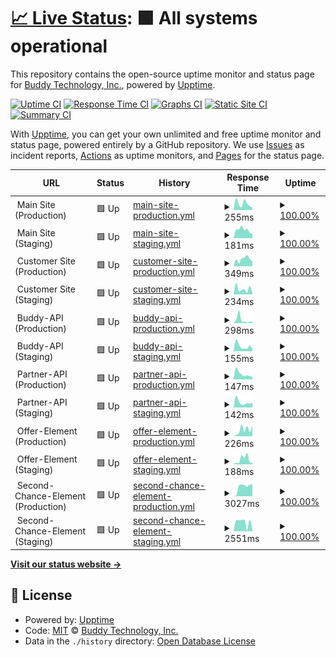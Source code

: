 # [📈 Live Status](https://Buddy-Technology.github.io/buddy-status): <!--live status--> **🟩 All systems operational**

This repository contains the open-source uptime monitor and status page for [Buddy Technology, Inc.](https://buddy.insure), powered by [Upptime](https://github.com/upptime/upptime).

[![Uptime CI](https://github.com/Buddy-Technology/buddy-status/workflows/Uptime%20CI/badge.svg)](https://github.com/Buddy-Technology/buddy-status/actions?query=workflow%3A%22Uptime+CI%22)
[![Response Time CI](https://github.com/Buddy-Technology/buddy-status/workflows/Response%20Time%20CI/badge.svg)](https://github.com/Buddy-Technology/buddy-status/actions?query=workflow%3A%22Response+Time+CI%22)
[![Graphs CI](https://github.com/Buddy-Technology/buddy-status/workflows/Graphs%20CI/badge.svg)](https://github.com/Buddy-Technology/buddy-status/actions?query=workflow%3A%22Graphs+CI%22)
[![Static Site CI](https://github.com/Buddy-Technology/buddy-status/workflows/Static%20Site%20CI/badge.svg)](https://github.com/Buddy-Technology/buddy-status/actions?query=workflow%3A%22Static+Site+CI%22)
[![Summary CI](https://github.com/Buddy-Technology/buddy-status/workflows/Summary%20CI/badge.svg)](https://github.com/Buddy-Technology/buddy-status/actions?query=workflow%3A%22Summary+CI%22)

With [Upptime](https://upptime.js.org), you can get your own unlimited and free uptime monitor and status page, powered entirely by a GitHub repository. We use [Issues](https://github.com/Buddy-Technology/buddy-status/issues) as incident reports, [Actions](https://github.com/Buddy-Technology/buddy-status/actions) as uptime monitors, and [Pages](https://Buddy-Technology.github.io/buddy-status) for the status page.

<!--start: status pages-->
<!-- This summary is generated by Upptime (https://github.com/upptime/upptime) -->
<!-- Do not edit this manually, your changes will be overwritten -->
<!-- prettier-ignore -->
| URL | Status | History | Response Time | Uptime |
| --- | ------ | ------- | ------------- | ------ |
| <img alt="" src="https://icons.duckduckgo.com/ip3/null.ico" height="13"> Main Site (Production) | 🟩 Up | [main-site-production.yml](https://github.com/Buddy-Technology/buddy-status/commits/HEAD/history/main-site-production.yml) | <details><summary><img alt="Response time graph" src="./graphs/main-site-production/response-time-week.png" height="20"> 255ms</summary><br><a href="https://buddy-status.buddy.insure/history/main-site-production"><img alt="Response time 362" src="https://img.shields.io/endpoint?url=https%3A%2F%2Fraw.githubusercontent.com%2FBuddy-Technology%2Fbuddy-status%2FHEAD%2Fapi%2Fmain-site-production%2Fresponse-time.json"></a><br><a href="https://buddy-status.buddy.insure/history/main-site-production"><img alt="24-hour response time 575" src="https://img.shields.io/endpoint?url=https%3A%2F%2Fraw.githubusercontent.com%2FBuddy-Technology%2Fbuddy-status%2FHEAD%2Fapi%2Fmain-site-production%2Fresponse-time-day.json"></a><br><a href="https://buddy-status.buddy.insure/history/main-site-production"><img alt="7-day response time 255" src="https://img.shields.io/endpoint?url=https%3A%2F%2Fraw.githubusercontent.com%2FBuddy-Technology%2Fbuddy-status%2FHEAD%2Fapi%2Fmain-site-production%2Fresponse-time-week.json"></a><br><a href="https://buddy-status.buddy.insure/history/main-site-production"><img alt="30-day response time 358" src="https://img.shields.io/endpoint?url=https%3A%2F%2Fraw.githubusercontent.com%2FBuddy-Technology%2Fbuddy-status%2FHEAD%2Fapi%2Fmain-site-production%2Fresponse-time-month.json"></a><br><a href="https://buddy-status.buddy.insure/history/main-site-production"><img alt="1-year response time 359" src="https://img.shields.io/endpoint?url=https%3A%2F%2Fraw.githubusercontent.com%2FBuddy-Technology%2Fbuddy-status%2FHEAD%2Fapi%2Fmain-site-production%2Fresponse-time-year.json"></a></details> | <details><summary><a href="https://buddy-status.buddy.insure/history/main-site-production">100.00%</a></summary><a href="https://buddy-status.buddy.insure/history/main-site-production"><img alt="All-time uptime 100.00%" src="https://img.shields.io/endpoint?url=https%3A%2F%2Fraw.githubusercontent.com%2FBuddy-Technology%2Fbuddy-status%2FHEAD%2Fapi%2Fmain-site-production%2Fuptime.json"></a><br><a href="https://buddy-status.buddy.insure/history/main-site-production"><img alt="24-hour uptime 100.00%" src="https://img.shields.io/endpoint?url=https%3A%2F%2Fraw.githubusercontent.com%2FBuddy-Technology%2Fbuddy-status%2FHEAD%2Fapi%2Fmain-site-production%2Fuptime-day.json"></a><br><a href="https://buddy-status.buddy.insure/history/main-site-production"><img alt="7-day uptime 100.00%" src="https://img.shields.io/endpoint?url=https%3A%2F%2Fraw.githubusercontent.com%2FBuddy-Technology%2Fbuddy-status%2FHEAD%2Fapi%2Fmain-site-production%2Fuptime-week.json"></a><br><a href="https://buddy-status.buddy.insure/history/main-site-production"><img alt="30-day uptime 100.00%" src="https://img.shields.io/endpoint?url=https%3A%2F%2Fraw.githubusercontent.com%2FBuddy-Technology%2Fbuddy-status%2FHEAD%2Fapi%2Fmain-site-production%2Fuptime-month.json"></a><br><a href="https://buddy-status.buddy.insure/history/main-site-production"><img alt="1-year uptime 100.00%" src="https://img.shields.io/endpoint?url=https%3A%2F%2Fraw.githubusercontent.com%2FBuddy-Technology%2Fbuddy-status%2FHEAD%2Fapi%2Fmain-site-production%2Fuptime-year.json"></a></details>
| <img alt="" src="https://icons.duckduckgo.com/ip3/null.ico" height="13"> Main Site (Staging) | 🟩 Up | [main-site-staging.yml](https://github.com/Buddy-Technology/buddy-status/commits/HEAD/history/main-site-staging.yml) | <details><summary><img alt="Response time graph" src="./graphs/main-site-staging/response-time-week.png" height="20"> 181ms</summary><br><a href="https://buddy-status.buddy.insure/history/main-site-staging"><img alt="Response time 328" src="https://img.shields.io/endpoint?url=https%3A%2F%2Fraw.githubusercontent.com%2FBuddy-Technology%2Fbuddy-status%2FHEAD%2Fapi%2Fmain-site-staging%2Fresponse-time.json"></a><br><a href="https://buddy-status.buddy.insure/history/main-site-staging"><img alt="24-hour response time 142" src="https://img.shields.io/endpoint?url=https%3A%2F%2Fraw.githubusercontent.com%2FBuddy-Technology%2Fbuddy-status%2FHEAD%2Fapi%2Fmain-site-staging%2Fresponse-time-day.json"></a><br><a href="https://buddy-status.buddy.insure/history/main-site-staging"><img alt="7-day response time 181" src="https://img.shields.io/endpoint?url=https%3A%2F%2Fraw.githubusercontent.com%2FBuddy-Technology%2Fbuddy-status%2FHEAD%2Fapi%2Fmain-site-staging%2Fresponse-time-week.json"></a><br><a href="https://buddy-status.buddy.insure/history/main-site-staging"><img alt="30-day response time 269" src="https://img.shields.io/endpoint?url=https%3A%2F%2Fraw.githubusercontent.com%2FBuddy-Technology%2Fbuddy-status%2FHEAD%2Fapi%2Fmain-site-staging%2Fresponse-time-month.json"></a><br><a href="https://buddy-status.buddy.insure/history/main-site-staging"><img alt="1-year response time 325" src="https://img.shields.io/endpoint?url=https%3A%2F%2Fraw.githubusercontent.com%2FBuddy-Technology%2Fbuddy-status%2FHEAD%2Fapi%2Fmain-site-staging%2Fresponse-time-year.json"></a></details> | <details><summary><a href="https://buddy-status.buddy.insure/history/main-site-staging">100.00%</a></summary><a href="https://buddy-status.buddy.insure/history/main-site-staging"><img alt="All-time uptime 100.00%" src="https://img.shields.io/endpoint?url=https%3A%2F%2Fraw.githubusercontent.com%2FBuddy-Technology%2Fbuddy-status%2FHEAD%2Fapi%2Fmain-site-staging%2Fuptime.json"></a><br><a href="https://buddy-status.buddy.insure/history/main-site-staging"><img alt="24-hour uptime 100.00%" src="https://img.shields.io/endpoint?url=https%3A%2F%2Fraw.githubusercontent.com%2FBuddy-Technology%2Fbuddy-status%2FHEAD%2Fapi%2Fmain-site-staging%2Fuptime-day.json"></a><br><a href="https://buddy-status.buddy.insure/history/main-site-staging"><img alt="7-day uptime 100.00%" src="https://img.shields.io/endpoint?url=https%3A%2F%2Fraw.githubusercontent.com%2FBuddy-Technology%2Fbuddy-status%2FHEAD%2Fapi%2Fmain-site-staging%2Fuptime-week.json"></a><br><a href="https://buddy-status.buddy.insure/history/main-site-staging"><img alt="30-day uptime 100.00%" src="https://img.shields.io/endpoint?url=https%3A%2F%2Fraw.githubusercontent.com%2FBuddy-Technology%2Fbuddy-status%2FHEAD%2Fapi%2Fmain-site-staging%2Fuptime-month.json"></a><br><a href="https://buddy-status.buddy.insure/history/main-site-staging"><img alt="1-year uptime 100.00%" src="https://img.shields.io/endpoint?url=https%3A%2F%2Fraw.githubusercontent.com%2FBuddy-Technology%2Fbuddy-status%2FHEAD%2Fapi%2Fmain-site-staging%2Fuptime-year.json"></a></details>
| <img alt="" src="https://icons.duckduckgo.com/ip3/null.ico" height="13"> Customer Site (Production) | 🟩 Up | [customer-site-production.yml](https://github.com/Buddy-Technology/buddy-status/commits/HEAD/history/customer-site-production.yml) | <details><summary><img alt="Response time graph" src="./graphs/customer-site-production/response-time-week.png" height="20"> 349ms</summary><br><a href="https://buddy-status.buddy.insure/history/customer-site-production"><img alt="Response time 326" src="https://img.shields.io/endpoint?url=https%3A%2F%2Fraw.githubusercontent.com%2FBuddy-Technology%2Fbuddy-status%2FHEAD%2Fapi%2Fcustomer-site-production%2Fresponse-time.json"></a><br><a href="https://buddy-status.buddy.insure/history/customer-site-production"><img alt="24-hour response time 466" src="https://img.shields.io/endpoint?url=https%3A%2F%2Fraw.githubusercontent.com%2FBuddy-Technology%2Fbuddy-status%2FHEAD%2Fapi%2Fcustomer-site-production%2Fresponse-time-day.json"></a><br><a href="https://buddy-status.buddy.insure/history/customer-site-production"><img alt="7-day response time 349" src="https://img.shields.io/endpoint?url=https%3A%2F%2Fraw.githubusercontent.com%2FBuddy-Technology%2Fbuddy-status%2FHEAD%2Fapi%2Fcustomer-site-production%2Fresponse-time-week.json"></a><br><a href="https://buddy-status.buddy.insure/history/customer-site-production"><img alt="30-day response time 304" src="https://img.shields.io/endpoint?url=https%3A%2F%2Fraw.githubusercontent.com%2FBuddy-Technology%2Fbuddy-status%2FHEAD%2Fapi%2Fcustomer-site-production%2Fresponse-time-month.json"></a><br><a href="https://buddy-status.buddy.insure/history/customer-site-production"><img alt="1-year response time 326" src="https://img.shields.io/endpoint?url=https%3A%2F%2Fraw.githubusercontent.com%2FBuddy-Technology%2Fbuddy-status%2FHEAD%2Fapi%2Fcustomer-site-production%2Fresponse-time-year.json"></a></details> | <details><summary><a href="https://buddy-status.buddy.insure/history/customer-site-production">100.00%</a></summary><a href="https://buddy-status.buddy.insure/history/customer-site-production"><img alt="All-time uptime 100.00%" src="https://img.shields.io/endpoint?url=https%3A%2F%2Fraw.githubusercontent.com%2FBuddy-Technology%2Fbuddy-status%2FHEAD%2Fapi%2Fcustomer-site-production%2Fuptime.json"></a><br><a href="https://buddy-status.buddy.insure/history/customer-site-production"><img alt="24-hour uptime 100.00%" src="https://img.shields.io/endpoint?url=https%3A%2F%2Fraw.githubusercontent.com%2FBuddy-Technology%2Fbuddy-status%2FHEAD%2Fapi%2Fcustomer-site-production%2Fuptime-day.json"></a><br><a href="https://buddy-status.buddy.insure/history/customer-site-production"><img alt="7-day uptime 100.00%" src="https://img.shields.io/endpoint?url=https%3A%2F%2Fraw.githubusercontent.com%2FBuddy-Technology%2Fbuddy-status%2FHEAD%2Fapi%2Fcustomer-site-production%2Fuptime-week.json"></a><br><a href="https://buddy-status.buddy.insure/history/customer-site-production"><img alt="30-day uptime 100.00%" src="https://img.shields.io/endpoint?url=https%3A%2F%2Fraw.githubusercontent.com%2FBuddy-Technology%2Fbuddy-status%2FHEAD%2Fapi%2Fcustomer-site-production%2Fuptime-month.json"></a><br><a href="https://buddy-status.buddy.insure/history/customer-site-production"><img alt="1-year uptime 100.00%" src="https://img.shields.io/endpoint?url=https%3A%2F%2Fraw.githubusercontent.com%2FBuddy-Technology%2Fbuddy-status%2FHEAD%2Fapi%2Fcustomer-site-production%2Fuptime-year.json"></a></details>
| <img alt="" src="https://icons.duckduckgo.com/ip3/null.ico" height="13"> Customer Site (Staging) | 🟩 Up | [customer-site-staging.yml](https://github.com/Buddy-Technology/buddy-status/commits/HEAD/history/customer-site-staging.yml) | <details><summary><img alt="Response time graph" src="./graphs/customer-site-staging/response-time-week.png" height="20"> 234ms</summary><br><a href="https://buddy-status.buddy.insure/history/customer-site-staging"><img alt="Response time 296" src="https://img.shields.io/endpoint?url=https%3A%2F%2Fraw.githubusercontent.com%2FBuddy-Technology%2Fbuddy-status%2FHEAD%2Fapi%2Fcustomer-site-staging%2Fresponse-time.json"></a><br><a href="https://buddy-status.buddy.insure/history/customer-site-staging"><img alt="24-hour response time 181" src="https://img.shields.io/endpoint?url=https%3A%2F%2Fraw.githubusercontent.com%2FBuddy-Technology%2Fbuddy-status%2FHEAD%2Fapi%2Fcustomer-site-staging%2Fresponse-time-day.json"></a><br><a href="https://buddy-status.buddy.insure/history/customer-site-staging"><img alt="7-day response time 234" src="https://img.shields.io/endpoint?url=https%3A%2F%2Fraw.githubusercontent.com%2FBuddy-Technology%2Fbuddy-status%2FHEAD%2Fapi%2Fcustomer-site-staging%2Fresponse-time-week.json"></a><br><a href="https://buddy-status.buddy.insure/history/customer-site-staging"><img alt="30-day response time 346" src="https://img.shields.io/endpoint?url=https%3A%2F%2Fraw.githubusercontent.com%2FBuddy-Technology%2Fbuddy-status%2FHEAD%2Fapi%2Fcustomer-site-staging%2Fresponse-time-month.json"></a><br><a href="https://buddy-status.buddy.insure/history/customer-site-staging"><img alt="1-year response time 295" src="https://img.shields.io/endpoint?url=https%3A%2F%2Fraw.githubusercontent.com%2FBuddy-Technology%2Fbuddy-status%2FHEAD%2Fapi%2Fcustomer-site-staging%2Fresponse-time-year.json"></a></details> | <details><summary><a href="https://buddy-status.buddy.insure/history/customer-site-staging">100.00%</a></summary><a href="https://buddy-status.buddy.insure/history/customer-site-staging"><img alt="All-time uptime 100.00%" src="https://img.shields.io/endpoint?url=https%3A%2F%2Fraw.githubusercontent.com%2FBuddy-Technology%2Fbuddy-status%2FHEAD%2Fapi%2Fcustomer-site-staging%2Fuptime.json"></a><br><a href="https://buddy-status.buddy.insure/history/customer-site-staging"><img alt="24-hour uptime 100.00%" src="https://img.shields.io/endpoint?url=https%3A%2F%2Fraw.githubusercontent.com%2FBuddy-Technology%2Fbuddy-status%2FHEAD%2Fapi%2Fcustomer-site-staging%2Fuptime-day.json"></a><br><a href="https://buddy-status.buddy.insure/history/customer-site-staging"><img alt="7-day uptime 100.00%" src="https://img.shields.io/endpoint?url=https%3A%2F%2Fraw.githubusercontent.com%2FBuddy-Technology%2Fbuddy-status%2FHEAD%2Fapi%2Fcustomer-site-staging%2Fuptime-week.json"></a><br><a href="https://buddy-status.buddy.insure/history/customer-site-staging"><img alt="30-day uptime 100.00%" src="https://img.shields.io/endpoint?url=https%3A%2F%2Fraw.githubusercontent.com%2FBuddy-Technology%2Fbuddy-status%2FHEAD%2Fapi%2Fcustomer-site-staging%2Fuptime-month.json"></a><br><a href="https://buddy-status.buddy.insure/history/customer-site-staging"><img alt="1-year uptime 100.00%" src="https://img.shields.io/endpoint?url=https%3A%2F%2Fraw.githubusercontent.com%2FBuddy-Technology%2Fbuddy-status%2FHEAD%2Fapi%2Fcustomer-site-staging%2Fuptime-year.json"></a></details>
| <img alt="" src="https://icons.duckduckgo.com/ip3/null.ico" height="13"> Buddy-API (Production) | 🟩 Up | [buddy-api-production.yml](https://github.com/Buddy-Technology/buddy-status/commits/HEAD/history/buddy-api-production.yml) | <details><summary><img alt="Response time graph" src="./graphs/buddy-api-production/response-time-week.png" height="20"> 298ms</summary><br><a href="https://buddy-status.buddy.insure/history/buddy-api-production"><img alt="Response time 214" src="https://img.shields.io/endpoint?url=https%3A%2F%2Fraw.githubusercontent.com%2FBuddy-Technology%2Fbuddy-status%2FHEAD%2Fapi%2Fbuddy-api-production%2Fresponse-time.json"></a><br><a href="https://buddy-status.buddy.insure/history/buddy-api-production"><img alt="24-hour response time 323" src="https://img.shields.io/endpoint?url=https%3A%2F%2Fraw.githubusercontent.com%2FBuddy-Technology%2Fbuddy-status%2FHEAD%2Fapi%2Fbuddy-api-production%2Fresponse-time-day.json"></a><br><a href="https://buddy-status.buddy.insure/history/buddy-api-production"><img alt="7-day response time 298" src="https://img.shields.io/endpoint?url=https%3A%2F%2Fraw.githubusercontent.com%2FBuddy-Technology%2Fbuddy-status%2FHEAD%2Fapi%2Fbuddy-api-production%2Fresponse-time-week.json"></a><br><a href="https://buddy-status.buddy.insure/history/buddy-api-production"><img alt="30-day response time 233" src="https://img.shields.io/endpoint?url=https%3A%2F%2Fraw.githubusercontent.com%2FBuddy-Technology%2Fbuddy-status%2FHEAD%2Fapi%2Fbuddy-api-production%2Fresponse-time-month.json"></a><br><a href="https://buddy-status.buddy.insure/history/buddy-api-production"><img alt="1-year response time 213" src="https://img.shields.io/endpoint?url=https%3A%2F%2Fraw.githubusercontent.com%2FBuddy-Technology%2Fbuddy-status%2FHEAD%2Fapi%2Fbuddy-api-production%2Fresponse-time-year.json"></a></details> | <details><summary><a href="https://buddy-status.buddy.insure/history/buddy-api-production">100.00%</a></summary><a href="https://buddy-status.buddy.insure/history/buddy-api-production"><img alt="All-time uptime 100.00%" src="https://img.shields.io/endpoint?url=https%3A%2F%2Fraw.githubusercontent.com%2FBuddy-Technology%2Fbuddy-status%2FHEAD%2Fapi%2Fbuddy-api-production%2Fuptime.json"></a><br><a href="https://buddy-status.buddy.insure/history/buddy-api-production"><img alt="24-hour uptime 100.00%" src="https://img.shields.io/endpoint?url=https%3A%2F%2Fraw.githubusercontent.com%2FBuddy-Technology%2Fbuddy-status%2FHEAD%2Fapi%2Fbuddy-api-production%2Fuptime-day.json"></a><br><a href="https://buddy-status.buddy.insure/history/buddy-api-production"><img alt="7-day uptime 100.00%" src="https://img.shields.io/endpoint?url=https%3A%2F%2Fraw.githubusercontent.com%2FBuddy-Technology%2Fbuddy-status%2FHEAD%2Fapi%2Fbuddy-api-production%2Fuptime-week.json"></a><br><a href="https://buddy-status.buddy.insure/history/buddy-api-production"><img alt="30-day uptime 100.00%" src="https://img.shields.io/endpoint?url=https%3A%2F%2Fraw.githubusercontent.com%2FBuddy-Technology%2Fbuddy-status%2FHEAD%2Fapi%2Fbuddy-api-production%2Fuptime-month.json"></a><br><a href="https://buddy-status.buddy.insure/history/buddy-api-production"><img alt="1-year uptime 100.00%" src="https://img.shields.io/endpoint?url=https%3A%2F%2Fraw.githubusercontent.com%2FBuddy-Technology%2Fbuddy-status%2FHEAD%2Fapi%2Fbuddy-api-production%2Fuptime-year.json"></a></details>
| <img alt="" src="https://icons.duckduckgo.com/ip3/null.ico" height="13"> Buddy-API (Staging) | 🟩 Up | [buddy-api-staging.yml](https://github.com/Buddy-Technology/buddy-status/commits/HEAD/history/buddy-api-staging.yml) | <details><summary><img alt="Response time graph" src="./graphs/buddy-api-staging/response-time-week.png" height="20"> 155ms</summary><br><a href="https://buddy-status.buddy.insure/history/buddy-api-staging"><img alt="Response time 199" src="https://img.shields.io/endpoint?url=https%3A%2F%2Fraw.githubusercontent.com%2FBuddy-Technology%2Fbuddy-status%2FHEAD%2Fapi%2Fbuddy-api-staging%2Fresponse-time.json"></a><br><a href="https://buddy-status.buddy.insure/history/buddy-api-staging"><img alt="24-hour response time 393" src="https://img.shields.io/endpoint?url=https%3A%2F%2Fraw.githubusercontent.com%2FBuddy-Technology%2Fbuddy-status%2FHEAD%2Fapi%2Fbuddy-api-staging%2Fresponse-time-day.json"></a><br><a href="https://buddy-status.buddy.insure/history/buddy-api-staging"><img alt="7-day response time 155" src="https://img.shields.io/endpoint?url=https%3A%2F%2Fraw.githubusercontent.com%2FBuddy-Technology%2Fbuddy-status%2FHEAD%2Fapi%2Fbuddy-api-staging%2Fresponse-time-week.json"></a><br><a href="https://buddy-status.buddy.insure/history/buddy-api-staging"><img alt="30-day response time 252" src="https://img.shields.io/endpoint?url=https%3A%2F%2Fraw.githubusercontent.com%2FBuddy-Technology%2Fbuddy-status%2FHEAD%2Fapi%2Fbuddy-api-staging%2Fresponse-time-month.json"></a><br><a href="https://buddy-status.buddy.insure/history/buddy-api-staging"><img alt="1-year response time 197" src="https://img.shields.io/endpoint?url=https%3A%2F%2Fraw.githubusercontent.com%2FBuddy-Technology%2Fbuddy-status%2FHEAD%2Fapi%2Fbuddy-api-staging%2Fresponse-time-year.json"></a></details> | <details><summary><a href="https://buddy-status.buddy.insure/history/buddy-api-staging">100.00%</a></summary><a href="https://buddy-status.buddy.insure/history/buddy-api-staging"><img alt="All-time uptime 100.00%" src="https://img.shields.io/endpoint?url=https%3A%2F%2Fraw.githubusercontent.com%2FBuddy-Technology%2Fbuddy-status%2FHEAD%2Fapi%2Fbuddy-api-staging%2Fuptime.json"></a><br><a href="https://buddy-status.buddy.insure/history/buddy-api-staging"><img alt="24-hour uptime 100.00%" src="https://img.shields.io/endpoint?url=https%3A%2F%2Fraw.githubusercontent.com%2FBuddy-Technology%2Fbuddy-status%2FHEAD%2Fapi%2Fbuddy-api-staging%2Fuptime-day.json"></a><br><a href="https://buddy-status.buddy.insure/history/buddy-api-staging"><img alt="7-day uptime 100.00%" src="https://img.shields.io/endpoint?url=https%3A%2F%2Fraw.githubusercontent.com%2FBuddy-Technology%2Fbuddy-status%2FHEAD%2Fapi%2Fbuddy-api-staging%2Fuptime-week.json"></a><br><a href="https://buddy-status.buddy.insure/history/buddy-api-staging"><img alt="30-day uptime 100.00%" src="https://img.shields.io/endpoint?url=https%3A%2F%2Fraw.githubusercontent.com%2FBuddy-Technology%2Fbuddy-status%2FHEAD%2Fapi%2Fbuddy-api-staging%2Fuptime-month.json"></a><br><a href="https://buddy-status.buddy.insure/history/buddy-api-staging"><img alt="1-year uptime 100.00%" src="https://img.shields.io/endpoint?url=https%3A%2F%2Fraw.githubusercontent.com%2FBuddy-Technology%2Fbuddy-status%2FHEAD%2Fapi%2Fbuddy-api-staging%2Fuptime-year.json"></a></details>
| <img alt="" src="https://icons.duckduckgo.com/ip3/null.ico" height="13"> Partner-API (Production) | 🟩 Up | [partner-api-production.yml](https://github.com/Buddy-Technology/buddy-status/commits/HEAD/history/partner-api-production.yml) | <details><summary><img alt="Response time graph" src="./graphs/partner-api-production/response-time-week.png" height="20"> 147ms</summary><br><a href="https://buddy-status.buddy.insure/history/partner-api-production"><img alt="Response time 192" src="https://img.shields.io/endpoint?url=https%3A%2F%2Fraw.githubusercontent.com%2FBuddy-Technology%2Fbuddy-status%2FHEAD%2Fapi%2Fpartner-api-production%2Fresponse-time.json"></a><br><a href="https://buddy-status.buddy.insure/history/partner-api-production"><img alt="24-hour response time 364" src="https://img.shields.io/endpoint?url=https%3A%2F%2Fraw.githubusercontent.com%2FBuddy-Technology%2Fbuddy-status%2FHEAD%2Fapi%2Fpartner-api-production%2Fresponse-time-day.json"></a><br><a href="https://buddy-status.buddy.insure/history/partner-api-production"><img alt="7-day response time 147" src="https://img.shields.io/endpoint?url=https%3A%2F%2Fraw.githubusercontent.com%2FBuddy-Technology%2Fbuddy-status%2FHEAD%2Fapi%2Fpartner-api-production%2Fresponse-time-week.json"></a><br><a href="https://buddy-status.buddy.insure/history/partner-api-production"><img alt="30-day response time 190" src="https://img.shields.io/endpoint?url=https%3A%2F%2Fraw.githubusercontent.com%2FBuddy-Technology%2Fbuddy-status%2FHEAD%2Fapi%2Fpartner-api-production%2Fresponse-time-month.json"></a><br><a href="https://buddy-status.buddy.insure/history/partner-api-production"><img alt="1-year response time 190" src="https://img.shields.io/endpoint?url=https%3A%2F%2Fraw.githubusercontent.com%2FBuddy-Technology%2Fbuddy-status%2FHEAD%2Fapi%2Fpartner-api-production%2Fresponse-time-year.json"></a></details> | <details><summary><a href="https://buddy-status.buddy.insure/history/partner-api-production">100.00%</a></summary><a href="https://buddy-status.buddy.insure/history/partner-api-production"><img alt="All-time uptime 100.00%" src="https://img.shields.io/endpoint?url=https%3A%2F%2Fraw.githubusercontent.com%2FBuddy-Technology%2Fbuddy-status%2FHEAD%2Fapi%2Fpartner-api-production%2Fuptime.json"></a><br><a href="https://buddy-status.buddy.insure/history/partner-api-production"><img alt="24-hour uptime 100.00%" src="https://img.shields.io/endpoint?url=https%3A%2F%2Fraw.githubusercontent.com%2FBuddy-Technology%2Fbuddy-status%2FHEAD%2Fapi%2Fpartner-api-production%2Fuptime-day.json"></a><br><a href="https://buddy-status.buddy.insure/history/partner-api-production"><img alt="7-day uptime 100.00%" src="https://img.shields.io/endpoint?url=https%3A%2F%2Fraw.githubusercontent.com%2FBuddy-Technology%2Fbuddy-status%2FHEAD%2Fapi%2Fpartner-api-production%2Fuptime-week.json"></a><br><a href="https://buddy-status.buddy.insure/history/partner-api-production"><img alt="30-day uptime 100.00%" src="https://img.shields.io/endpoint?url=https%3A%2F%2Fraw.githubusercontent.com%2FBuddy-Technology%2Fbuddy-status%2FHEAD%2Fapi%2Fpartner-api-production%2Fuptime-month.json"></a><br><a href="https://buddy-status.buddy.insure/history/partner-api-production"><img alt="1-year uptime 100.00%" src="https://img.shields.io/endpoint?url=https%3A%2F%2Fraw.githubusercontent.com%2FBuddy-Technology%2Fbuddy-status%2FHEAD%2Fapi%2Fpartner-api-production%2Fuptime-year.json"></a></details>
| <img alt="" src="https://icons.duckduckgo.com/ip3/null.ico" height="13"> Partner-API (Staging) | 🟩 Up | [partner-api-staging.yml](https://github.com/Buddy-Technology/buddy-status/commits/HEAD/history/partner-api-staging.yml) | <details><summary><img alt="Response time graph" src="./graphs/partner-api-staging/response-time-week.png" height="20"> 142ms</summary><br><a href="https://buddy-status.buddy.insure/history/partner-api-staging"><img alt="Response time 187" src="https://img.shields.io/endpoint?url=https%3A%2F%2Fraw.githubusercontent.com%2FBuddy-Technology%2Fbuddy-status%2FHEAD%2Fapi%2Fpartner-api-staging%2Fresponse-time.json"></a><br><a href="https://buddy-status.buddy.insure/history/partner-api-staging"><img alt="24-hour response time 336" src="https://img.shields.io/endpoint?url=https%3A%2F%2Fraw.githubusercontent.com%2FBuddy-Technology%2Fbuddy-status%2FHEAD%2Fapi%2Fpartner-api-staging%2Fresponse-time-day.json"></a><br><a href="https://buddy-status.buddy.insure/history/partner-api-staging"><img alt="7-day response time 142" src="https://img.shields.io/endpoint?url=https%3A%2F%2Fraw.githubusercontent.com%2FBuddy-Technology%2Fbuddy-status%2FHEAD%2Fapi%2Fpartner-api-staging%2Fresponse-time-week.json"></a><br><a href="https://buddy-status.buddy.insure/history/partner-api-staging"><img alt="30-day response time 201" src="https://img.shields.io/endpoint?url=https%3A%2F%2Fraw.githubusercontent.com%2FBuddy-Technology%2Fbuddy-status%2FHEAD%2Fapi%2Fpartner-api-staging%2Fresponse-time-month.json"></a><br><a href="https://buddy-status.buddy.insure/history/partner-api-staging"><img alt="1-year response time 184" src="https://img.shields.io/endpoint?url=https%3A%2F%2Fraw.githubusercontent.com%2FBuddy-Technology%2Fbuddy-status%2FHEAD%2Fapi%2Fpartner-api-staging%2Fresponse-time-year.json"></a></details> | <details><summary><a href="https://buddy-status.buddy.insure/history/partner-api-staging">100.00%</a></summary><a href="https://buddy-status.buddy.insure/history/partner-api-staging"><img alt="All-time uptime 100.00%" src="https://img.shields.io/endpoint?url=https%3A%2F%2Fraw.githubusercontent.com%2FBuddy-Technology%2Fbuddy-status%2FHEAD%2Fapi%2Fpartner-api-staging%2Fuptime.json"></a><br><a href="https://buddy-status.buddy.insure/history/partner-api-staging"><img alt="24-hour uptime 100.00%" src="https://img.shields.io/endpoint?url=https%3A%2F%2Fraw.githubusercontent.com%2FBuddy-Technology%2Fbuddy-status%2FHEAD%2Fapi%2Fpartner-api-staging%2Fuptime-day.json"></a><br><a href="https://buddy-status.buddy.insure/history/partner-api-staging"><img alt="7-day uptime 100.00%" src="https://img.shields.io/endpoint?url=https%3A%2F%2Fraw.githubusercontent.com%2FBuddy-Technology%2Fbuddy-status%2FHEAD%2Fapi%2Fpartner-api-staging%2Fuptime-week.json"></a><br><a href="https://buddy-status.buddy.insure/history/partner-api-staging"><img alt="30-day uptime 100.00%" src="https://img.shields.io/endpoint?url=https%3A%2F%2Fraw.githubusercontent.com%2FBuddy-Technology%2Fbuddy-status%2FHEAD%2Fapi%2Fpartner-api-staging%2Fuptime-month.json"></a><br><a href="https://buddy-status.buddy.insure/history/partner-api-staging"><img alt="1-year uptime 100.00%" src="https://img.shields.io/endpoint?url=https%3A%2F%2Fraw.githubusercontent.com%2FBuddy-Technology%2Fbuddy-status%2FHEAD%2Fapi%2Fpartner-api-staging%2Fuptime-year.json"></a></details>
| <img alt="" src="https://icons.duckduckgo.com/ip3/null.ico" height="13"> Offer-Element (Production) | 🟩 Up | [offer-element-production.yml](https://github.com/Buddy-Technology/buddy-status/commits/HEAD/history/offer-element-production.yml) | <details><summary><img alt="Response time graph" src="./graphs/offer-element-production/response-time-week.png" height="20"> 226ms</summary><br><a href="https://buddy-status.buddy.insure/history/offer-element-production"><img alt="Response time 201" src="https://img.shields.io/endpoint?url=https%3A%2F%2Fraw.githubusercontent.com%2FBuddy-Technology%2Fbuddy-status%2FHEAD%2Fapi%2Foffer-element-production%2Fresponse-time.json"></a><br><a href="https://buddy-status.buddy.insure/history/offer-element-production"><img alt="24-hour response time 199" src="https://img.shields.io/endpoint?url=https%3A%2F%2Fraw.githubusercontent.com%2FBuddy-Technology%2Fbuddy-status%2FHEAD%2Fapi%2Foffer-element-production%2Fresponse-time-day.json"></a><br><a href="https://buddy-status.buddy.insure/history/offer-element-production"><img alt="7-day response time 226" src="https://img.shields.io/endpoint?url=https%3A%2F%2Fraw.githubusercontent.com%2FBuddy-Technology%2Fbuddy-status%2FHEAD%2Fapi%2Foffer-element-production%2Fresponse-time-week.json"></a><br><a href="https://buddy-status.buddy.insure/history/offer-element-production"><img alt="30-day response time 198" src="https://img.shields.io/endpoint?url=https%3A%2F%2Fraw.githubusercontent.com%2FBuddy-Technology%2Fbuddy-status%2FHEAD%2Fapi%2Foffer-element-production%2Fresponse-time-month.json"></a><br><a href="https://buddy-status.buddy.insure/history/offer-element-production"><img alt="1-year response time 200" src="https://img.shields.io/endpoint?url=https%3A%2F%2Fraw.githubusercontent.com%2FBuddy-Technology%2Fbuddy-status%2FHEAD%2Fapi%2Foffer-element-production%2Fresponse-time-year.json"></a></details> | <details><summary><a href="https://buddy-status.buddy.insure/history/offer-element-production">100.00%</a></summary><a href="https://buddy-status.buddy.insure/history/offer-element-production"><img alt="All-time uptime 100.00%" src="https://img.shields.io/endpoint?url=https%3A%2F%2Fraw.githubusercontent.com%2FBuddy-Technology%2Fbuddy-status%2FHEAD%2Fapi%2Foffer-element-production%2Fuptime.json"></a><br><a href="https://buddy-status.buddy.insure/history/offer-element-production"><img alt="24-hour uptime 100.00%" src="https://img.shields.io/endpoint?url=https%3A%2F%2Fraw.githubusercontent.com%2FBuddy-Technology%2Fbuddy-status%2FHEAD%2Fapi%2Foffer-element-production%2Fuptime-day.json"></a><br><a href="https://buddy-status.buddy.insure/history/offer-element-production"><img alt="7-day uptime 100.00%" src="https://img.shields.io/endpoint?url=https%3A%2F%2Fraw.githubusercontent.com%2FBuddy-Technology%2Fbuddy-status%2FHEAD%2Fapi%2Foffer-element-production%2Fuptime-week.json"></a><br><a href="https://buddy-status.buddy.insure/history/offer-element-production"><img alt="30-day uptime 100.00%" src="https://img.shields.io/endpoint?url=https%3A%2F%2Fraw.githubusercontent.com%2FBuddy-Technology%2Fbuddy-status%2FHEAD%2Fapi%2Foffer-element-production%2Fuptime-month.json"></a><br><a href="https://buddy-status.buddy.insure/history/offer-element-production"><img alt="1-year uptime 100.00%" src="https://img.shields.io/endpoint?url=https%3A%2F%2Fraw.githubusercontent.com%2FBuddy-Technology%2Fbuddy-status%2FHEAD%2Fapi%2Foffer-element-production%2Fuptime-year.json"></a></details>
| <img alt="" src="https://icons.duckduckgo.com/ip3/null.ico" height="13"> Offer-Element (Staging) | 🟩 Up | [offer-element-staging.yml](https://github.com/Buddy-Technology/buddy-status/commits/HEAD/history/offer-element-staging.yml) | <details><summary><img alt="Response time graph" src="./graphs/offer-element-staging/response-time-week.png" height="20"> 188ms</summary><br><a href="https://buddy-status.buddy.insure/history/offer-element-staging"><img alt="Response time 171" src="https://img.shields.io/endpoint?url=https%3A%2F%2Fraw.githubusercontent.com%2FBuddy-Technology%2Fbuddy-status%2FHEAD%2Fapi%2Foffer-element-staging%2Fresponse-time.json"></a><br><a href="https://buddy-status.buddy.insure/history/offer-element-staging"><img alt="24-hour response time 196" src="https://img.shields.io/endpoint?url=https%3A%2F%2Fraw.githubusercontent.com%2FBuddy-Technology%2Fbuddy-status%2FHEAD%2Fapi%2Foffer-element-staging%2Fresponse-time-day.json"></a><br><a href="https://buddy-status.buddy.insure/history/offer-element-staging"><img alt="7-day response time 188" src="https://img.shields.io/endpoint?url=https%3A%2F%2Fraw.githubusercontent.com%2FBuddy-Technology%2Fbuddy-status%2FHEAD%2Fapi%2Foffer-element-staging%2Fresponse-time-week.json"></a><br><a href="https://buddy-status.buddy.insure/history/offer-element-staging"><img alt="30-day response time 160" src="https://img.shields.io/endpoint?url=https%3A%2F%2Fraw.githubusercontent.com%2FBuddy-Technology%2Fbuddy-status%2FHEAD%2Fapi%2Foffer-element-staging%2Fresponse-time-month.json"></a><br><a href="https://buddy-status.buddy.insure/history/offer-element-staging"><img alt="1-year response time 169" src="https://img.shields.io/endpoint?url=https%3A%2F%2Fraw.githubusercontent.com%2FBuddy-Technology%2Fbuddy-status%2FHEAD%2Fapi%2Foffer-element-staging%2Fresponse-time-year.json"></a></details> | <details><summary><a href="https://buddy-status.buddy.insure/history/offer-element-staging">100.00%</a></summary><a href="https://buddy-status.buddy.insure/history/offer-element-staging"><img alt="All-time uptime 100.00%" src="https://img.shields.io/endpoint?url=https%3A%2F%2Fraw.githubusercontent.com%2FBuddy-Technology%2Fbuddy-status%2FHEAD%2Fapi%2Foffer-element-staging%2Fuptime.json"></a><br><a href="https://buddy-status.buddy.insure/history/offer-element-staging"><img alt="24-hour uptime 100.00%" src="https://img.shields.io/endpoint?url=https%3A%2F%2Fraw.githubusercontent.com%2FBuddy-Technology%2Fbuddy-status%2FHEAD%2Fapi%2Foffer-element-staging%2Fuptime-day.json"></a><br><a href="https://buddy-status.buddy.insure/history/offer-element-staging"><img alt="7-day uptime 100.00%" src="https://img.shields.io/endpoint?url=https%3A%2F%2Fraw.githubusercontent.com%2FBuddy-Technology%2Fbuddy-status%2FHEAD%2Fapi%2Foffer-element-staging%2Fuptime-week.json"></a><br><a href="https://buddy-status.buddy.insure/history/offer-element-staging"><img alt="30-day uptime 100.00%" src="https://img.shields.io/endpoint?url=https%3A%2F%2Fraw.githubusercontent.com%2FBuddy-Technology%2Fbuddy-status%2FHEAD%2Fapi%2Foffer-element-staging%2Fuptime-month.json"></a><br><a href="https://buddy-status.buddy.insure/history/offer-element-staging"><img alt="1-year uptime 100.00%" src="https://img.shields.io/endpoint?url=https%3A%2F%2Fraw.githubusercontent.com%2FBuddy-Technology%2Fbuddy-status%2FHEAD%2Fapi%2Foffer-element-staging%2Fuptime-year.json"></a></details>
| <img alt="" src="https://icons.duckduckgo.com/ip3/null.ico" height="13"> Second-Chance-Element (Production) | 🟩 Up | [second-chance-element-production.yml](https://github.com/Buddy-Technology/buddy-status/commits/HEAD/history/second-chance-element-production.yml) | <details><summary><img alt="Response time graph" src="./graphs/second-chance-element-production/response-time-week.png" height="20"> 3027ms</summary><br><a href="https://buddy-status.buddy.insure/history/second-chance-element-production"><img alt="Response time 3434" src="https://img.shields.io/endpoint?url=https%3A%2F%2Fraw.githubusercontent.com%2FBuddy-Technology%2Fbuddy-status%2FHEAD%2Fapi%2Fsecond-chance-element-production%2Fresponse-time.json"></a><br><a href="https://buddy-status.buddy.insure/history/second-chance-element-production"><img alt="24-hour response time 136" src="https://img.shields.io/endpoint?url=https%3A%2F%2Fraw.githubusercontent.com%2FBuddy-Technology%2Fbuddy-status%2FHEAD%2Fapi%2Fsecond-chance-element-production%2Fresponse-time-day.json"></a><br><a href="https://buddy-status.buddy.insure/history/second-chance-element-production"><img alt="7-day response time 3027" src="https://img.shields.io/endpoint?url=https%3A%2F%2Fraw.githubusercontent.com%2FBuddy-Technology%2Fbuddy-status%2FHEAD%2Fapi%2Fsecond-chance-element-production%2Fresponse-time-week.json"></a><br><a href="https://buddy-status.buddy.insure/history/second-chance-element-production"><img alt="30-day response time 2722" src="https://img.shields.io/endpoint?url=https%3A%2F%2Fraw.githubusercontent.com%2FBuddy-Technology%2Fbuddy-status%2FHEAD%2Fapi%2Fsecond-chance-element-production%2Fresponse-time-month.json"></a><br><a href="https://buddy-status.buddy.insure/history/second-chance-element-production"><img alt="1-year response time 3470" src="https://img.shields.io/endpoint?url=https%3A%2F%2Fraw.githubusercontent.com%2FBuddy-Technology%2Fbuddy-status%2FHEAD%2Fapi%2Fsecond-chance-element-production%2Fresponse-time-year.json"></a></details> | <details><summary><a href="https://buddy-status.buddy.insure/history/second-chance-element-production">100.00%</a></summary><a href="https://buddy-status.buddy.insure/history/second-chance-element-production"><img alt="All-time uptime 99.23%" src="https://img.shields.io/endpoint?url=https%3A%2F%2Fraw.githubusercontent.com%2FBuddy-Technology%2Fbuddy-status%2FHEAD%2Fapi%2Fsecond-chance-element-production%2Fuptime.json"></a><br><a href="https://buddy-status.buddy.insure/history/second-chance-element-production"><img alt="24-hour uptime 100.00%" src="https://img.shields.io/endpoint?url=https%3A%2F%2Fraw.githubusercontent.com%2FBuddy-Technology%2Fbuddy-status%2FHEAD%2Fapi%2Fsecond-chance-element-production%2Fuptime-day.json"></a><br><a href="https://buddy-status.buddy.insure/history/second-chance-element-production"><img alt="7-day uptime 100.00%" src="https://img.shields.io/endpoint?url=https%3A%2F%2Fraw.githubusercontent.com%2FBuddy-Technology%2Fbuddy-status%2FHEAD%2Fapi%2Fsecond-chance-element-production%2Fuptime-week.json"></a><br><a href="https://buddy-status.buddy.insure/history/second-chance-element-production"><img alt="30-day uptime 100.00%" src="https://img.shields.io/endpoint?url=https%3A%2F%2Fraw.githubusercontent.com%2FBuddy-Technology%2Fbuddy-status%2FHEAD%2Fapi%2Fsecond-chance-element-production%2Fuptime-month.json"></a><br><a href="https://buddy-status.buddy.insure/history/second-chance-element-production"><img alt="1-year uptime 99.20%" src="https://img.shields.io/endpoint?url=https%3A%2F%2Fraw.githubusercontent.com%2FBuddy-Technology%2Fbuddy-status%2FHEAD%2Fapi%2Fsecond-chance-element-production%2Fuptime-year.json"></a></details>
| <img alt="" src="https://icons.duckduckgo.com/ip3/null.ico" height="13"> Second-Chance-Element (Staging) | 🟩 Up | [second-chance-element-staging.yml](https://github.com/Buddy-Technology/buddy-status/commits/HEAD/history/second-chance-element-staging.yml) | <details><summary><img alt="Response time graph" src="./graphs/second-chance-element-staging/response-time-week.png" height="20"> 2551ms</summary><br><a href="https://buddy-status.buddy.insure/history/second-chance-element-staging"><img alt="Response time 2506" src="https://img.shields.io/endpoint?url=https%3A%2F%2Fraw.githubusercontent.com%2FBuddy-Technology%2Fbuddy-status%2FHEAD%2Fapi%2Fsecond-chance-element-staging%2Fresponse-time.json"></a><br><a href="https://buddy-status.buddy.insure/history/second-chance-element-staging"><img alt="24-hour response time 3464" src="https://img.shields.io/endpoint?url=https%3A%2F%2Fraw.githubusercontent.com%2FBuddy-Technology%2Fbuddy-status%2FHEAD%2Fapi%2Fsecond-chance-element-staging%2Fresponse-time-day.json"></a><br><a href="https://buddy-status.buddy.insure/history/second-chance-element-staging"><img alt="7-day response time 2551" src="https://img.shields.io/endpoint?url=https%3A%2F%2Fraw.githubusercontent.com%2FBuddy-Technology%2Fbuddy-status%2FHEAD%2Fapi%2Fsecond-chance-element-staging%2Fresponse-time-week.json"></a><br><a href="https://buddy-status.buddy.insure/history/second-chance-element-staging"><img alt="30-day response time 2758" src="https://img.shields.io/endpoint?url=https%3A%2F%2Fraw.githubusercontent.com%2FBuddy-Technology%2Fbuddy-status%2FHEAD%2Fapi%2Fsecond-chance-element-staging%2Fresponse-time-month.json"></a><br><a href="https://buddy-status.buddy.insure/history/second-chance-element-staging"><img alt="1-year response time 2504" src="https://img.shields.io/endpoint?url=https%3A%2F%2Fraw.githubusercontent.com%2FBuddy-Technology%2Fbuddy-status%2FHEAD%2Fapi%2Fsecond-chance-element-staging%2Fresponse-time-year.json"></a></details> | <details><summary><a href="https://buddy-status.buddy.insure/history/second-chance-element-staging">100.00%</a></summary><a href="https://buddy-status.buddy.insure/history/second-chance-element-staging"><img alt="All-time uptime 99.98%" src="https://img.shields.io/endpoint?url=https%3A%2F%2Fraw.githubusercontent.com%2FBuddy-Technology%2Fbuddy-status%2FHEAD%2Fapi%2Fsecond-chance-element-staging%2Fuptime.json"></a><br><a href="https://buddy-status.buddy.insure/history/second-chance-element-staging"><img alt="24-hour uptime 100.00%" src="https://img.shields.io/endpoint?url=https%3A%2F%2Fraw.githubusercontent.com%2FBuddy-Technology%2Fbuddy-status%2FHEAD%2Fapi%2Fsecond-chance-element-staging%2Fuptime-day.json"></a><br><a href="https://buddy-status.buddy.insure/history/second-chance-element-staging"><img alt="7-day uptime 100.00%" src="https://img.shields.io/endpoint?url=https%3A%2F%2Fraw.githubusercontent.com%2FBuddy-Technology%2Fbuddy-status%2FHEAD%2Fapi%2Fsecond-chance-element-staging%2Fuptime-week.json"></a><br><a href="https://buddy-status.buddy.insure/history/second-chance-element-staging"><img alt="30-day uptime 100.00%" src="https://img.shields.io/endpoint?url=https%3A%2F%2Fraw.githubusercontent.com%2FBuddy-Technology%2Fbuddy-status%2FHEAD%2Fapi%2Fsecond-chance-element-staging%2Fuptime-month.json"></a><br><a href="https://buddy-status.buddy.insure/history/second-chance-element-staging"><img alt="1-year uptime 99.98%" src="https://img.shields.io/endpoint?url=https%3A%2F%2Fraw.githubusercontent.com%2FBuddy-Technology%2Fbuddy-status%2FHEAD%2Fapi%2Fsecond-chance-element-staging%2Fuptime-year.json"></a></details>

<!--end: status pages-->

[**Visit our status website →**](https://Buddy-Technology.github.io/buddy-status)

## 📄 License

- Powered by: [Upptime](https://github.com/upptime/upptime)
- Code: [MIT](./LICENSE) © [Buddy Technology, Inc.](https://buddy.insure)
- Data in the `./history` directory: [Open Database License](https://opendatacommons.org/licenses/odbl/1-0/)
